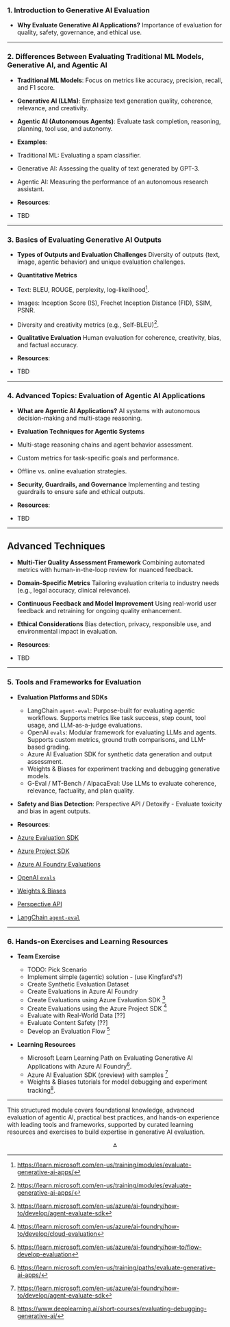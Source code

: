 ### 1. Introduction to Generative AI Evaluation

- **Why Evaluate Generative AI Applications?**
Importance of evaluation for quality, safety, governance, and ethical use.

---

### 2. Differences Between Evaluating Traditional ML Models, Generative AI, and Agentic AI

- **Traditional ML Models**: Focus on metrics like accuracy, precision, recall, and F1 score.
- **Generative AI (LLMs)**: Emphasize text generation quality, coherence, relevance, and creativity.
- **Agentic AI (Autonomous Agents)**: Evaluate task completion, reasoning, planning, tool use, and autonomy.

- **Examples**:
- Traditional ML: Evaluating a spam classifier.
- Generative AI: Assessing the quality of text generated by GPT-3.
- Agentic AI: Measuring the performance of an autonomous research assistant.

- **Resources**:
- TBD

---

### 3. Basics of Evaluating Generative AI Outputs

- **Types of Outputs and Evaluation Challenges**
Diversity of outputs (text, image, agentic behavior) and unique evaluation challenges.
- **Quantitative Metrics**
- Text: BLEU, ROUGE, perplexity, log-likelihood[^3].
- Images: Inception Score (IS), Frechet Inception Distance (FID), SSIM, PSNR.
- Diversity and creativity metrics (e.g., Self-BLEU)[^3].
- **Qualitative Evaluation**
Human evaluation for coherence, creativity, bias, and factual accuracy.

- **Resources**:
- TBD

---

### 4. Advanced Topics: Evaluation of Agentic AI Applications

- **What are Agentic AI Applications?**
AI systems with autonomous decision-making and multi-stage reasoning.
- **Evaluation Techniques for Agentic Systems**
- Multi-stage reasoning chains and agent behavior assessment.
- Custom metrics for task-specific goals and performance.
- Offline vs. online evaluation strategies.
- **Security, Guardrails, and Governance**
Implementing and testing guardrails to ensure safe and ethical outputs.

- **Resources**:
- TBD

---

## Advanced Techniques

- **Multi-Tier Quality Assessment Framework**
Combining automated metrics with human-in-the-loop review for nuanced feedback.
- **Domain-Specific Metrics**
Tailoring evaluation criteria to industry needs (e.g., legal accuracy, clinical relevance).
- **Continuous Feedback and Model Improvement**
Using real-world user feedback and retraining for ongoing quality enhancement.
- **Ethical Considerations**
Bias detection, privacy, responsible use, and environmental impact in evaluation.

- **Resources**:
- TBD

---

### 5. Tools and Frameworks for Evaluation

- **Evaluation Platforms and SDKs**
    - LangChain `agent-eval`: Purpose-built for evaluating agentic workflows. Supports metrics like task success, step count, tool usage, and LLM-as-a-judge evaluations.
    - OpenAI `evals`: Modular framework for evaluating LLMs and agents. Supports custom metrics, ground truth comparisons, and LLM-based grading.
    - Azure AI Evaluation SDK for synthetic data generation and output assessment.
    - Weights \& Biases for experiment tracking and debugging generative models.
    - G-Eval / MT-Bench / AlpacaEval: Use LLMs to evaluate coherence, relevance, factuality, and plan quality.

- **Safety and Bias Detection**: Perspective API / Detoxify - Evaluate toxicity and bias in agent outputs.

- **Resources**:
- [Azure Evaluation SDK](https://learn.microsoft.com/en-us/python/api/overview/azure/ai-evaluation-readme)
- [Azure Project SDK](https://learn.microsoft.com/en-us/python/api/overview/azure/ai-projects-readme)
- [Azure AI Foundry Evaluations](https://learn.microsoft.com/en-us/azure/ai-foundry/how-to/flow-develop-evaluation)
- [OpenAI `evals`](https://github.com/openai/evals)
- [Weights & Biases](https://wandb.ai/)
- [Perspective API](https://www.perspectiveapi.com/)
- [LangChain `agent-eval`](https://langchain.com/docs/evaluation)

---

### 6. Hands-on Exercises and Learning Resources

- **Team Exercise**
    - TODO: Pick Scenario
    - Implement simple (agentic) solution - (use Kingfard's?)
    - Create Synthetic Evaluation Dataset
    - Create Evaluations in Azure AI Foundry
    - Create Evaluations using Azure Evaluation SDK [^10]
    - Create Evaluations using the Azure Project SDK [^11]
    - Evaluate with Real-World Data [??] 
    - Evaluate Content Safety [??]
    - Develop an Evaluation Flow [^12]

- **Learning Resources**

    - Microsoft Learn Learning Path on Evaluating Generative AI Applications with Azure AI Foundry[^9].
    - Azure AI Evaluation SDK (preview) with samples [^4]
    - Weights \& Biases tutorials for model debugging and experiment tracking[^2].

---

This structured module covers foundational knowledge, advanced evaluation of agentic AI, practical best practices, and hands-on experience with leading tools and frameworks, supported by curated learning resources and exercises to build expertise in generative AI evaluation.

<div style="text-align: center">⁂</div>

[^2]: https://www.deeplearning.ai/short-courses/evaluating-debugging-generative-ai/
[^3]: https://learn.microsoft.com/en-us/training/modules/evaluate-generative-ai-apps/
[^4]: https://learn.microsoft.com/en-us/azure/ai-foundry/how-to/develop/agent-evaluate-sdk
[^7]: https://www.dataforce.ai/blog/building-better-ai-best-practices-generative-ai-quality-rating
[^9]: https://learn.microsoft.com/en-us/training/paths/evaluate-generative-ai-apps/
[^10]: https://learn.microsoft.com/en-us/azure/ai-foundry/how-to/develop/agent-evaluate-sdk
[^11]: https://learn.microsoft.com/en-us/azure/ai-foundry/how-to/develop/cloud-evaluation
[^12]: https://learn.microsoft.com/en-us/azure/ai-foundry/how-to/flow-develop-evaluation
